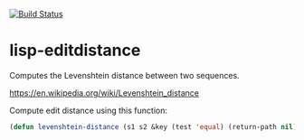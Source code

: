 [![Build Status](https://travis-ci.org/belambert/cl-editdistance.svg?branch=master)](https://travis-ci.org/belambert/cl-editdistance)

lisp-editdistance
=================

Computes the Levenshtein distance between two sequences.

https://en.wikipedia.org/wiki/Levenshtein_distance

Compute edit distance using this function:
```lisp
(defun levenshtein-distance (s1 s2 &key (test 'equal) (return-path nil)))
```
